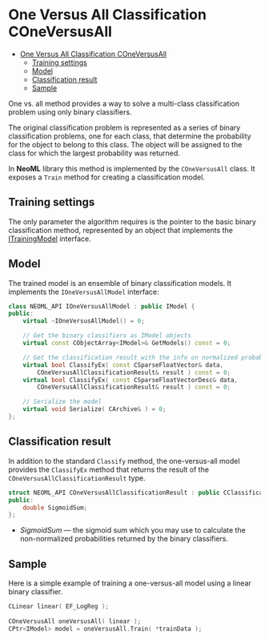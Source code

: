 # One Versus All Classification COneVersusAll

<!-- TOC -->

- [One Versus All Classification COneVersusAll](#one-versus-all-classification-coneversusall)
	- [Training settings](#training-settings)
	- [Model](#model)
	- [Classification result](#classification-result)
	- [Sample](#sample)

<!-- /TOC -->

One vs. all method provides a way to solve a multi-class classification problem using only binary classifiers.

The original classification problem is represented as a series of binary classification problems, one for each class, that determine the probability for the object to belong to this class. The object will be assigned to the class for which the largest probability was returned.

In **NeoML** library this method is implemented by the `COneVersusAll` class. It exposes a `Train` method for creating a classification model.

## Training settings

The only parameter the algorithm requires is the pointer to the basic binary classification method, represented by an object that implements the [ITrainingModel](TrainingModels.md) interface.

## Model

The trained model is an ensemble of binary classification models. It implements the `IOneVersusAllModel` interface:

```c++
class NEOML_API IOneVersusAllModel : public IModel {
public:
	virtual ~IOneVersusAllModel() = 0;

	// Get the binary classifiers as IModel objects
	virtual const CObjectArray<IModel>& GetModels() const = 0;

	// Get the classification result with the info on normalized probabilities
	virtual bool ClassifyEx( const CSparseFloatVector& data,
		COneVersusAllClassificationResult& result ) const = 0;
	virtual bool ClassifyEx( const CSparseFloatVectorDesc& data,
		COneVersusAllClassificationResult& result ) const = 0;

	// Serialize the model
	virtual void Serialize( CArchive& ) = 0;
};
```

## Classification result

In addition to the standard `Classify` method, the one-versus-all model provides the `ClassifyEx` method that returns the result of the `COneVersusAllClassificationResult` type.

```c++
struct NEOML_API COneVersusAllClassificationResult : public CClassificationResult {
public:
	double SigmoidSum;
};
```

* *SigmoidSum* — the sigmoid sum which you may use to calculate the non-normalized probabilities returned by the binary classifiers.

## Sample

Here is a simple example of training a one-versus-all model using a linear binary classifier.

```c++
CLinear linear( EF_LogReg );
	
COneVersusAll oneVersusAll( linear );
CPtr<IModel> model = oneVersusAll.Train( *trainData );
```
